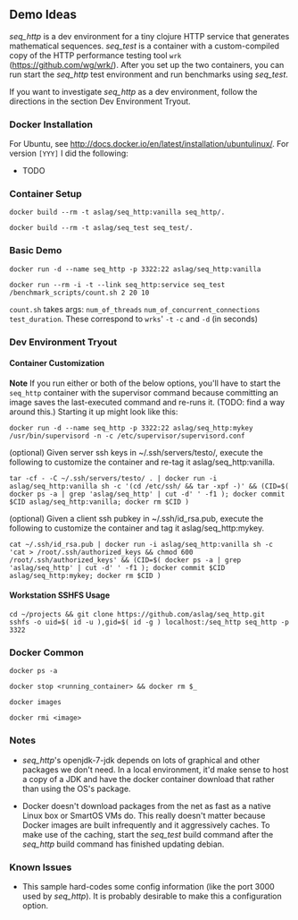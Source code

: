 ## Demo Ideas

*seq_http* is a dev environment for a tiny clojure HTTP service that generates mathematical sequences. *seq_test* is a container with a custom-compiled copy of the HTTP performance testing tool `wrk` (https://github.com/wg/wrk/). After you set up the two containers, you can run start the *seq_http* test environment and run benchmarks using *seq_test*.

If you want to investigate *seq_http* as a dev environment, follow the directions in the section Dev Environment Tryout.

### Docker Installation

For Ubuntu, see http://docs.docker.io/en/latest/installation/ubuntulinux/. For version `[YYY]` I did the following:

* TODO

### Container Setup

    docker build --rm -t aslag/seq_http:vanilla seq_http/.

    docker build --rm -t aslag/seq_test seq_test/.

### Basic Demo

    docker run -d --name seq_http -p 3322:22 aslag/seq_http:vanilla

    docker run --rm -i -t --link seq_http:service seq_test /benchmark_scripts/count.sh 2 20 10

`count.sh` takes args: `num_of_threads` `num_of_concurrent_connections` `test_duration`. These correspond to `wrks`' `-t` `-c` and `-d` (in seconds)

### Dev Environment Tryout

#### Container Customization

**Note** If you run either or both of the below options, you'll have to start the `seq_http` container with the supervisor command because committing an image saves the last-executed command and re-runs it. (TODO: find a way around this.) Starting it up might look like this:

    docker run -d --name seq_http -p 3322:22 aslag/seq_http:mykey /usr/bin/supervisord -n -c /etc/supervisor/supervisord.conf

(optional) Given server ssh keys in ~/.ssh/servers/testo/, execute the following to customize the container and re-tag it aslag/seq_http:vanilla.

    tar -cf - -C ~/.ssh/servers/testo/ . | docker run -i aslag/seq_http:vanilla sh -c '(cd /etc/ssh/ && tar -xpf -)' && (CID=$( docker ps -a | grep 'aslag/seq_http' | cut -d' ' -f1 ); docker commit $CID aslag/seq_http:vanilla; docker rm $CID )

(optional) Given a client ssh pubkey in ~/.ssh/id_rsa.pub, execute the following to customize the container and tag it aslag/seq_http:mykey.

    cat ~/.ssh/id_rsa.pub | docker run -i aslag/seq_http:vanilla sh -c 'cat > /root/.ssh/authorized_keys && chmod 600 /root/.ssh/authorized_keys' && (CID=$( docker ps -a | grep 'aslag/seq_http' | cut -d' ' -f1 ); docker commit $CID aslag/seq_http:mykey; docker rm $CID )

#### Workstation SSHFS Usage

    cd ~/projects && git clone https://github.com/aslag/seq_http.git
    sshfs -o uid=$( id -u ),gid=$( id -g ) localhost:/seq_http seq_http -p 3322

### Docker Common

    docker ps -a

    docker stop <running_container> && docker rm $_

    docker images

    docker rmi <image>

### Notes
* *seq_http*'s openjdk-7-jdk depends on lots of graphical and other packages we don't need. In a local environment, it'd make sense to host a copy of a JDK and have the docker container download that rather than using the OS's package.

* Docker doesn't download packages from the net as fast as a native Linux box or SmartOS VMs do. This really doesn't matter because Docker images are built infrequently and it aggressively caches. To make use of the caching, start the *seq_test* build command after the *seq_http* build command has finished updating debian.

### Known Issues
* This sample hard-codes some config information (like the port 3000 used by *seq_http*). It is probably desirable to make this a configuration option.
